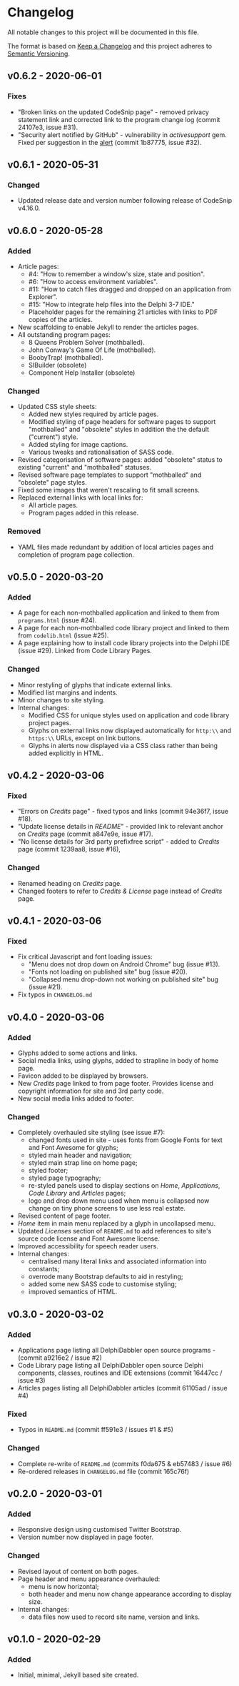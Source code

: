 # Changelog

All notable changes to this project will be documented in this file.

The format is based on [Keep a Changelog](https://keepachangelog.com/en/1.0.0/) and this project adheres to [Semantic Versioning](https://semver.org/spec/v2.0.0.html).

## v0.6.2 - 2020-06-01

### Fixes

* "Broken links on the updated CodeSnip page" - removed privacy statement link and corrected link to the program change log (commit 24107e3, issue #31).
* "Security alert notified by GitHub" - vulnerability in _activesupport_ gem. Fixed per suggestion in the [alert](https://github.com/delphidabbler/delphidabbler.github.io/network/alert/Gemfile.lock/activesupport/closed) (commit 1b87775, issue #32).

## v0.6.1 - 2020-05-31

### Changed

* Updated release date and version number following release of CodeSnip v4.16.0.

## v0.6.0 - 2020-05-28

### Added

* Article pages:
    * #4: "How to remember a window's size, state and position".
    * #6: "How to access environment variables".
    * #11: "How to catch files dragged and dropped on an application from Explorer".
    * #15: "How to integrate help files into the Delphi 3-7 IDE."
    * Placeholder pages for the remaining 21 articles with links to PDF copies of the articles.
* New scaffolding to enable Jekyll to render the articles pages.
* All outstanding program pages:
    * 8 Queens Problem Solver (mothballed).
    * John Conway's Game Of Life (mothballed).
    * BoobyTrap! (mothballed).
    * SIBuilder (obsolete)
    * Component Help Installer (obsolete)

### Changed

* Updated CSS style sheets:
    * Added new styles required by article pages.
    * Modified styling of page headers for software pages to support "mothballed" and "obsolete" styles in addition the the default ("current") style.
    * Added styling for image captions.
    * Various tweaks and rationalisation of SASS code.
* Revised categorisation of software pages: added "obsolete" status to existing "current" and "mothballed" statuses.
* Revised software page templates to support "mothballed" and "obsolete" page styles.
* Fixed some images that weren't rescaling to fit small screens.
* Replaced external links with local links for:
    * All article pages.
    * Program pages added in this release.

### Removed

* YAML files made redundant by addition of local articles pages and completion of program page collection.

## v0.5.0 - 2020-03-20

### Added

* A page for each non-mothballed application and linked to them from `programs.html` (issue #24).
* A page for each non-mothballed code library project and linked to them from `codelib.html` (issue #25).
* A page explaining how to install code library projects into the Delphi IDE (issue #29). Linked from Code Library Pages.

### Changed

* Minor restyling of glyphs that indicate external links.
* Modified list margins and indents.
* Minor changes to site styling.
* Internal changes:
    * Modified CSS for unique styles used on application and code library project pages.
    * Glyphs on external links now displayed automatically for `http:\\` and `https:\\` URLs, except on link buttons.
    * Glyphs in alerts now displayed via a CSS class rather than being added explicitly in HTML.

## v0.4.2 - 2020-03-06

### Fixed

* "Errors on _Credits_ page" - fixed typos and links (commit 94e36f7, issue #18).
* "Update license details in _README_" - provided link to relevant anchor on _Credits_ page (commit a847e9e, issue #17).
* "No license details for 3rd party prefixfree script" - added to _Credits_ page (commit 1239aa8, issue #16),

### Changed

* Renamed heading on _Credits_ page.
* Changed footers to refer to _Credits & License_ page instead of _Credits_ page.

## v0.4.1 - 2020-03-06

### Fixed

* Fix critical Javascript and font loading issues:
    * "Menu does not drop down on Android Chrome" bug (issue #13).
    * "Fonts not loading on published site" bug (issue #20).
    * "Collapsed menu drop-down not working on published site" bug (issue #21).
* Fix typos in `CHANGELOG.md`

## v0.4.0 - 2020-03-06

### Added

* Glyphs added to some actions and links.
* Social media links, using glyphs, added to strapline in body of home page.
* Favicon added to be displayed by browsers.
* New _Credits_ page linked to from page footer. Provides license and copyright information for site and 3rd party code.
* New social media links added to footer.

### Changed

* Completely overhauled site styling (see issue #7):
    * changed fonts used in site - uses fonts from Google Fonts for text and Font Awesome for glyphs;
    * styled main header and navigation;
    * styled main strap line on home page;
    * styled footer;
    * styled page typography;
    * re-styled panels used to display sections on _Home_, _Applications_, _Code Library_ and _Articles_ pages;
    * logo and drop down menu used when menu is collapsed now change on tiny phone screens to use less real estate.
* Revised content of page footer.
* _Home_ item in main menu replaced by a glyph in uncollapsed menu.
* Updated _Licenses_ section of `README.md` to add references to site's source code license and Font Awesome license.
* Improved accessibility for speech reader users.
* Internal changes:
    * centralised many literal links and associated information into constants;
    * overrode many Bootstrap defaults to aid in restyling;
    * added some new SASS code to customise styling;
    * improved semantics of HTML.

## v0.3.0 - 2020-03-02

### Added

* Applications page listing all DelphiDabbler open source programs - (commit a9216e2 / issue #2)
* Code Library page listing all DelphiDabbler open source Delphi components, classes, routines and IDE extensions (commit 16447cc / issue #3)
* Articles pages listing all DelphiDabbler articles (commit 61105ad / issue #4)

### Fixed

* Typos in `README.md` (commit ff591e3 / issues #1 & #5)

### Changed

* Complete re-write of `README.md` (commits f0da675 & eb57483 / issue #6)
* Re-ordered releases in `CHANGELOG.md` file (commit 165c76f)

## v0.2.0 - 2020-03-01

### Added

* Responsive design using customised Twitter Bootstrap.
* Version number now displayed in page footer.

### Changed

* Revised layout of content on both pages.
* Page header and menu appearance overhauled:
    * menu is now horizontal;
    * both header and menu now change appearance according to display size.
* Internal changes:
    * data files now used to record site name, version and links.

## v0.1.0 - 2020-02-29

### Added

* Initial, minimal, Jekyll based site created.

